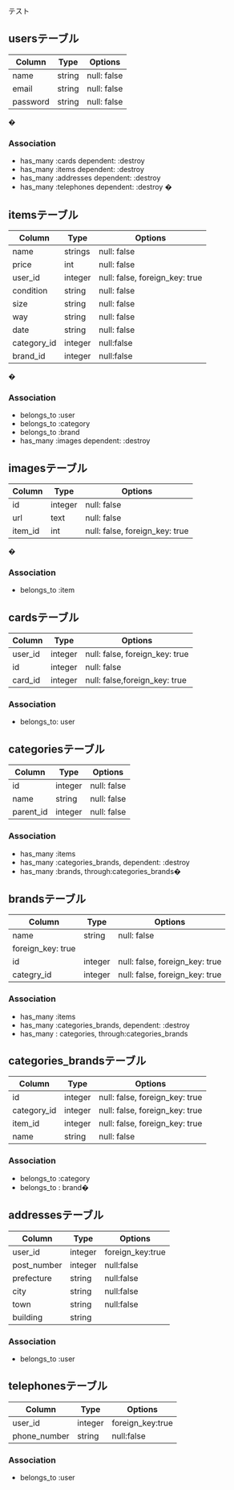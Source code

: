 テスト

## usersテーブル 
|Column|Type|Options| 
|------|----|-------| 
|name|string|null: false| 
|email|string|null: false| 
|password|string|null: false| 
�
### Association 
- has_many :cards dependent: :destroy
- has_many :items dependent: :destroy
- has_many :addresses dependent: :destroy
- has_many :telephones dependent: :destroy
�
## itemsテーブル 
|Column|Type|Options| 
|------|----|-------| 
|name|strings|null: false| 
|price|int|null: false| 
|user_id|integer|null: false, foreign_key: true| 
|condition|string|null: false| 
|size|string|null: false| 
|way|string|null: false| 
|date|string|null: false|
|category_id|integer|null:false|
|brand_id|integer|null:false|
�
### Association 
- belongs_to :user 
- belongs_to :category 
- belongs_to :brand
- has_many :images dependent: :destroy 


## imagesテーブル
|Column|Type|Options| 
|------|----|-------| 
|id|integer|null: false| 
|url|text|null: false| 
|item_id|int|null: false, foreign_key: true|
�
### Association
- belongs_to :item  


## cardsテーブル 
|Column|Type|Options| 
|------|----|-------| 
|user_id|integer|null: false, foreign_key: true| 
|id|integer|null: false| 
|card_id|integer|null: false,foreign_key: true|  

### Association 
- belongs_to: user


## categoriesテーブル 
|Column|Type|Options| 
|------|----|-------| 
|id|integer|null: false| 
|name|string|null: false|
|parent_id|integer|null: false|

### Association 
- has_many :items
- has_many :categories_brands, dependent: :destroy
- has_many :brands, through:categories_brands�  


## brandsテーブル 
|Column|Type|Options| 
|------|----|-------| 
|name|string|null: false| 
 foreign_key: true| 
|id|integer|null: false, foreign_key: true| 
|categry_id|integer|null: false, foreign_key: true| 

### Association 
- has_many :items
- has_many :categories_brands, dependent: :destroy
- has_many : categories, through:categories_brands 


## categories_brandsテーブル 
|Column|Type|Options| 
|------|----|-------| 
|id|integer|null: false, foreign_key: true| 
|category_id|integer|null: false, foreign_key: true| 
|item_id|integer|null: false, foreign_key: true|
|name|string|null: false| 

### Association 
- belongs_to :category
- belongs_to : brand� 


## addressesテーブル
|Column|Type|Options| 
|------|----|-------|
|user_id|integer|foreign_key:true|
|post_number|integer|null:false|
|prefecture|string|null:false|
|city|string|null:false|
|town|string|null:false|
|building|string||

### Association
- belongs_to :user


## telephonesテーブル
|Column|Type|Options| 
|------|----|-------|
|user_id|integer|foreign_key:true|
|phone_number|string|null:false|

### Association
- belongs_to :user













